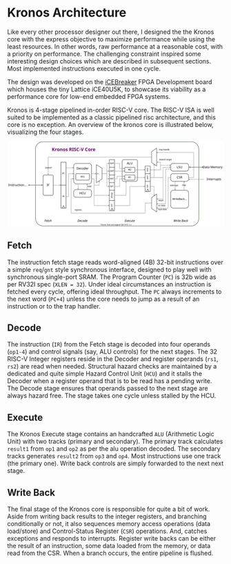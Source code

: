 # Kronos Architecture

Like every other processor designer out there, I designed the the Kronos core with the express objective to maximize performance while using the least resources. In other words, raw performance at a reasonable cost, with a priority on performance. The challenging constraint inspired some interesting design choices which are described in subsequent sections. Most implemented instructions executed in one cycle.

The design was developed on the [iCEBreaker](https://1bitsquared.com/products/icebreaker) FPGA Development board which houses the tiny Lattice iCE40U5K, to showcase its viability as a performance core for low-end embedded FPGA systems.

Kronos is 4-stage pipelined in-order RISC-V core. The RISC-V ISA is well suited to be implemented as a classic pipelined risc architecture, and this core is no exception. An overview of the kronos core is illustrated below, visualizing the four stages.

![Kronos Architecture](_images/kronos_arch.svg)


## Fetch

The instruction fetch stage reads word-aligned (4B) 32-bit instructions over a simple `req`/`gnt` style synchronous interface, designed to play well with synchronous single-port SRAM. The Program Counter (`PC`) is 32b wide as per RV32I spec (`XLEN = 32`). Under ideal circumstances an instruction is fetched every cycle, offering ideal throughput. The `PC` always increments to the next word (`PC+4`) unless the core needs to jump as a result of an instruction or to the trap handler.

## Decode

The instruction (`IR`) from the Fetch stage is decoded into four operands (`op1-4`) and control signals (say, ALU controls) for the next stages. The 32 RISC-V Integer registers reside in the Decoder and register operands (`rs1`, `rs2`) are read when needed. Structural hazard checks are maintained by a dedicated and quite simple Hazard Control Unit (`HCU`) and it stalls the Decoder when a register operand that is to be read has a pending write. The Decode stage ensures that operands passed to the next stage are always hazard free. The stage takes one cycle unless stalled by the HCU.

## Execute

The Kronos Execute stage contains an handcrafted `ALU` (Arithmetic Logic Unit) with two tracks (primary and secondary). The primary track calculates `result1` from `op1` and `op2` as per the alu operation decoded. The secondary tracks generates `result2` from `op3` and `op4`. Most instructions use one track (the primary one). Write back controls are simply forwarded to the next next stage.

## Write Back

The final stage of the Kronos core is responsible for quite a bit of work. Aside from writing back results to the integer registers, and branching conditionally or not, it also sequences memory access operations (data load/store) and Control-Status Register (`CSR`) operations. And, catches exceptions and responds to interrupts. Register write backs can be either the result of an instruction, some data loaded from the memory, or data read from the CSR. When a branch occurs, the entire pipeline is flushed.
